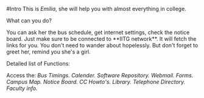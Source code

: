 #Intro
This is *Emilia*, she will help you with almost everything in college.

<p>What can you do?</p>
You can ask her the bus schedule, get internet settings, check the notice board. Just make sure to be connected to **IITG network**.
It will fetch the links for you. You don't need to wander about hopelessly.
But don't forget to greet her, remind you she's a girl.

<p>Detailed list of Functions:</p>

Access the:
	*Bus Timings.*
	*Calender.*
	*Software Repository.*
	*Webmail.*
	*Forms.*
	*Campus Map.*
	*Notice Board.*
	*CC Howto's.*
	*Library.*
	*Telephone Directory.*
	*Faculty info.*

